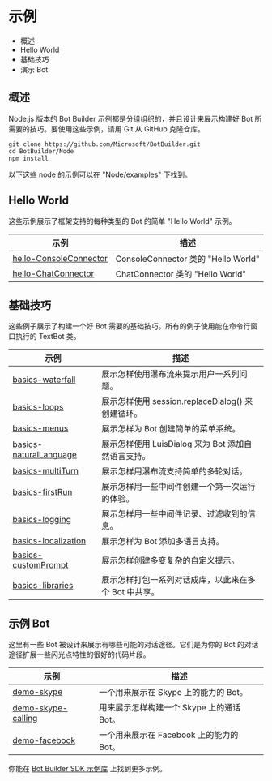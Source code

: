 # 示例 #
  - 概述
  - Hello World
  - 基础技巧
  - 演示 Bot

## 概述 ##
  Node.js 版本的 Bot Builder 示例都是分组组织的，并且设计来展示构建好 Bot 所需要的技巧。要使用这些示例，请用 Git 从 GitHub 克隆仓库。
  ```
  git clone https://github.com/Microsoft/BotBuilder.git
  cd BotBuilder/Node
  npm install
  ```
  以下这些 node 的示例可以在 "Node/examples" 下找到。

## Hello World ##
  这些示例展示了框架支持的每种类型的 Bot 的简单 "Hello World" 示例。
  <table>
    <thead>
      <tr>
        <th><strong>示例</strong></th>
        <th><strong>描述</strong></th>
      </tr>
    </thead>
    <tbody>
      <tr>
        <td><a href="https://github.com/Microsoft/BotBuilder/tree/master/Node/examples/hello-ConsoleConnector">hello-ConsoleConnector</a></td>
        <td>ConsoleConnector 类的 "Hello World"</td>
      </tr>
      <tr>
        <td><a href="https://github.com/Microsoft/BotBuilder/tree/master/Node/examples/hello-ChatConnector">hello-ChatConnector</a></td>
        <td>ChatConnector 类的 "Hello World"</td>
      </tr>
    </tbody>
  </table>

## 基础技巧 ##
  这些例子展示了构建一个好 Bot 需要的基础技巧。所有的例子使用能在命令行窗口执行的 TextBot 类。
  <table>
    <thead>
      <tr>
        <th><strong>示例</strong></th>
        <th><strong>描述</strong></th>
      </tr>
    </thead>
    <tbody>
      <tr>
        <td><a href="https://github.com/Microsoft/BotBuilder/tree/master/Node/examples/basics-waterfall">basics-waterfall</a></td>
        <td>展示怎样使用瀑布流来提示用户一系列问题。</td>
      </tr>
      <tr>
        <td><a href="https://github.com/Microsoft/BotBuilder/tree/master/Node/examples/basics-loops">basics-loops</a></td>
        <td>展示怎样使用 session.replaceDialog() 来创建循环。</td>
      </tr>
      <tr>
        <td><a href="https://github.com/Microsoft/BotBuilder/tree/master/Node/examples/basics-menus">basics-menus</a></td>
        <td>展示怎样为 Bot 创建简单的菜单系统。</td>
      </tr>
      <tr>
        <td><a href="https://github.com/Microsoft/BotBuilder/tree/master/Node/examples/basics-naturalLanguage">basics-naturalLanguage</a></td>
        <td>展示怎样使用 LuisDialog 来为 Bot 添加自然语言支持。</td>
      </tr>
      <tr>
        <td><a href="https://github.com/Microsoft/BotBuilder/tree/master/Node/examples/basics-multiTurn">basics-multiTurn</a></td>
        <td>展示怎样用瀑布流支持简单的多轮对话。</td>
      </tr>
      <tr>
        <td><a href="https://github.com/Microsoft/BotBuilder/tree/master/Node/examples/basics-firstRun">basics-firstRun</a></td>
        <td>展示怎样用一些中间件创建一个第一次运行的体验。</td>
      </tr>
      <tr>
        <td><a href="https://github.com/Microsoft/BotBuilder/tree/master/Node/examples/basics-logging">basics-logging</a></td>
        <td>展示怎样用一些中间件记录、过滤收到的信息。</td>
      </tr>
      <tr>
        <td><a href="https://github.com/Microsoft/BotBuilder/tree/master/Node/examples/basics-localization">basics-localization</a></td>
        <td>展示怎样为 Bot 添加多语言支持。</td>
      </tr>
      <tr>
        <td><a href="https://github.com/Microsoft/BotBuilder/tree/master/Node/examples/basics-customPrompt">basics-customPrompt</a></td>
        <td>展示怎样创建多变复杂的自定义提示。</td>
      </tr>
      <tr>
        <td><a href="https://github.com/Microsoft/BotBuilder/tree/master/Node/examples/basics-libraries">basics-libraries</a></td>
        <td>展示怎样打包一系列对话成库，以此来在多个 Bot 中共享。</td>
      </tr>
    </tbody>
  </table>

## 示例 Bot  ##
  这里有一些 Bot 被设计来展示有哪些可能的对话途径。它们是为你的 Bot 的对话途径扩展一些闪光点特性的很好的代码片段。
  <table>
    <thead>
      <tr>
        <th><strong>示例</strong></th>
        <th><strong>描述</strong></th>
      </tr>
    </thead>
    <tbody>
      <tr>
        <td><a href="https://github.com/Microsoft/BotBuilder/tree/master/Node/examples/demo-skype">demo-skype</a></td>
        <td>一个用来展示在 Skype 上的能力的 Bot。</td>
      </tr>
      <tr>
        <td><a href="https://github.com/Microsoft/BotBuilder/tree/master/Node/examples/demo-skype-calling">demo-skype-calling</a></td>
        <td>用来展示怎样构建一个 Skype 上的通话 Bot。</td>
      </tr>
      <tr>
        <td><a href="https://github.com/Microsoft/BotBuilder/tree/master/Node/examples/demo-facebook">demo-facebook</a></td>
        <td>一个用来展示在 Facebook 上的能力的 Bot。</td>
      </tr>
    </tbody>
  </table>

你能在 [Bot Builder SDK 示例库](https://github.com/Microsoft/BotBuilder-Samples/tree/master/CSharp) 上找到更多示例。
